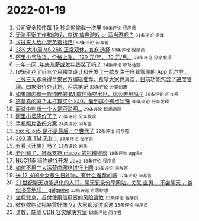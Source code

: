 # 2022-01-19

1. [公司安全软件每 15 秒会偷偷截一次屏](https://www.v2ex.com/t/829156) `90条评论` `程序员`
1. [无法平衡工作和游戏，应该 放弃游戏 or 适当游戏？](https://www.v2ex.com/t/829129) `81条评论` `游戏`
1. [求过来人给小老弟指指路!](https://www.v2ex.com/t/829139) `62条评论` `问与答`
1. [28K 大小周 VS 26K 正常双休，如何选择](https://www.v2ex.com/t/829203) `53条评论` `程序员`
1. [阿里小号放货，价格上涨， 120 元/年， 10 元/月。](https://www.v2ex.com/t/829151) `38条评论` `分享发现`
1. [一年一问, 年底涨薪或发年终奖了吗？](https://www.v2ex.com/t/829183) `34条评论` `职场话题`
1. [[送码] 花了近三个月独立设计和开发了一款专注于自我管理的 App 瓦尔登，上线三天即获得苹果官方编辑推荐，希望大家也喜欢，目前功能包含了进度管理、四象限待办计划、闪念笔记](https://www.v2ex.com/t/829145) `33条评论` `分享创造`
1. [如果国内有一款纯粹的 IM 软件横空出世，你会去用吗？](https://www.v2ex.com/t/829217) `30条评论` `问与答`
1. [这是真的吗？本打算买个 k40，看到这个有点犹豫](https://www.v2ex.com/t/829172) `30条评论` `分享发现`
1. [面试中判断一个人是否聪明...](https://www.v2ex.com/t/829140) `29条评论` `职场话题`
1. [阿里小号降价了？](https://www.v2ex.com/t/829195) `25条评论` `分享发现`
1. [手机照片备份方案](https://www.v2ex.com/t/829120) `24条评论` `问与答`
1. [xsx 和 ps5 是不是最后一个世代了](https://www.v2ex.com/t/829119) `22条评论` `问与答`
1. [360 真 TM 无耻！](https://www.v2ex.com/t/829178) `20条评论` `程序员`
1. [有看《开端》吗？](https://www.v2ex.com/t/829205) `18条评论` `剧集`
1. [老问题了，推荐支持 macos 的机械键盘](https://www.v2ex.com/t/829200) `18条评论` `Apple`
1. [NUC11i5 猎豹峡谷开发 Java](https://www.v2ex.com/t/829135) `18条评论` `程序员`
1. [如何不用三大运营商网络进行上网](https://www.v2ex.com/t/829126) `18条评论` `问与答`
1. [送 12 岁的小女孩生日礼物，有什么推荐的吗](https://www.v2ex.com/t/829198) `17条评论` `问与答`
1. [21 世纪聊天功能退化的人们，聊天记录分享网站，关联 直男 ，不会聊天 ，类似书签地球， galgame](https://www.v2ex.com/t/829212) `13条评论` `奇思妙想`
1. [坐标北京，首付使用信用贷的风险请教](https://www.v2ex.com/t/829177) `13条评论` `程序员`
1. [微软收购动视暴雪好像 V2 大家都没讨论诶](https://www.v2ex.com/t/829157) `13条评论` `程序员`
1. [请教，端侧 CDN 容灾解决方案](https://www.v2ex.com/t/829189) `12条评论` `问与答`
